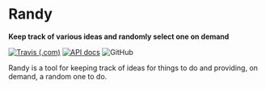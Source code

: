# Randy 
**Keep track of various ideas and randomly select one on demand**

[![Travis (.com)](https://img.shields.io/travis/com/SierraSoftworks/randy-csharp.svg?style=for-the-badge)](https://travis-ci.com/SierraSoftworks/randy-rs)
[![API docs](https://img.shields.io/badge/docs-api-blue.svg?style=for-the-badge)](https://randyapp.docs.apiary.io)
![GitHub](https://img.shields.io/github/license/SierraSoftworks/randy-csharp.svg?style=for-the-badge)

Randy is a tool for keeping track of ideas for things to do and providing, on demand,
a random one to do.
